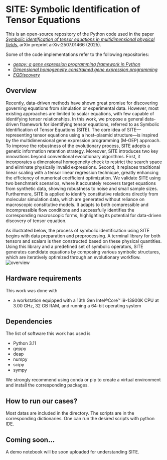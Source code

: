 # SITE: Symbolic Identification of Tensor Equations

This is an open-source repository of the Python code used in the paper [*Symbolic identification of tensor equations in multidimensional physical fields.*](https://arxiv.org/abs/2507.01466) arXiv preprint arXiv:2507.01466 (2025).

Some of the code implementations refer to the following repositories:
- [*geppy: a gene expression programming framework in Python*](https://github.com/ShuhuaGao/geppy)
- [*Dimensional homogeneity constrained gene expression programming*](https://github.com/Wenjun-Ma/DHC-GEP)
- [*EQDiscovery*](https://github.com/isds-neu/EQDiscovery)



## Overview
Recently, data-driven methods have shown great promise for discovering governing equations from simulation or experimental data. However, most existing approaches are limited to scalar equations, with few capable of identifying tensor relationships. In this work, we propose a general data-driven framework for identifying tensor equations, referred to as Symbolic Identification of Tensor Equations (SITE). The core idea of SITE—representing tensor equations using a host–plasmid structure—is inspired by the multidimensional gene expression programming (M-GEP) approach. To improve the robustness of the evolutionary process, SITE adopts a genetic information retention strategy. Moreover, SITE introduces two key innovations beyond conventional evolutionary algorithms. First, it incorporates a dimensional homogeneity check to restrict the search space and eliminate physically invalid expressions. Second, it replaces traditional linear scaling with a tensor linear regression technique, greatly enhancing the efficiency of numerical coefficient optimization. We validate SITE using two benchmark scenarios, where it accurately recovers target equations from synthetic data, showing robustness to noise and small sample sizes. Furthermore, SITE is applied to identify constitutive relations directly from molecular simulation data, which are generated without reliance on macroscopic constitutive models. It adapts to both compressible and incompressible flow conditions and successfully identifies the corresponding macroscopic forms, highlighting its potential for data-driven discovery of tensor equation.

As illustrated below, the process of symbolic identification using SITE begins with data preparation and preprocessing. A terminal library for both tensors and scalars is then constructed based on these physical quantities. Using this library and a predefined set of symbolic operators, SITE generates candidate equations by composing various symbolic structures, which are iteratively optimized through an evolutionary workflow.
![overview](overview.jpg)

## Hardware requirements
This work was done with

- a workstation equipped with a 13th Gen Intel®Core™ i9-13900K CPU at 3.00 GHz, 32 GB RAM, and running a 64-bit operating system

## Dependencies

The list of software this work has used is
- Python 3.11
- geppy
- deap
- numpy
- scipy
- sympy

We strongly recommend using conda or pip to create a virtual environment and install the corresponding packages.

## How to run our cases?
Most datas are included in the directory. The scripts are in the corresponding dictionaries. One can run the desired scripts with python IDE.

## Coming soon...
A demo notebook will be soon uploaded for understanding SITE.
